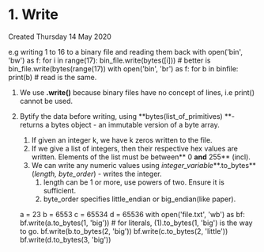 # 1. Write
Created Thursday 14 May 2020

e.g writing 1 to 16 to a binary file and reading them back
	with open('bin', 'bw') as f:
		for i in range(17):
			bin_file.write(bytes([i])) # better is bin_file.write(bytes(range(17))
	with open('bin', 'br') as f:
		for b in binfile:
			print(b)	# read is the same.


1. We use **.write()** because binary files have no concept of lines, i.e print() cannot be used.
2. Bytify the data before writing, using **bytes(list_of_primitives) **- returns a bytes object - an immutable version of a byte array.
	1. If given an integer k, we have k zeros written to the file. 
	2. If we give a list of integers, then their respective hex values are written. Elements of the list must be between** 0 **and** 255** (incl).
	3. We can write any numeric values using *integer_variable***.to_bytes**(*length, byte_order*) - writes the integer.
		1. length can be 1 or more, use powers of two. Ensure it is sufficient.
		2. byte_order specifies little_endian or big_endian(like paper).

	a = 23
	b = 6553
	c = 65534
	d = 65536
	with open('file.txt', 'wb') as bf:
		bf.write(a.to_bytes(1, 'big'))	# for literals, (1).to_bytes(1, 'big') is the way to go.
		bf.write(b.to_bytes(2, 'big'))
		bf.write(c.to_bytes(2, 'little'))
		bf.write(d.to_bytes(3, 'big'))

